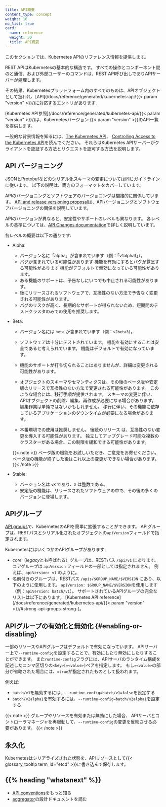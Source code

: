 ```yaml
---
title: API概要
content_type: concept
weight: 10
no_list: true
card:
  name: reference
  weight: 50
  title: API概要
---
```


<!-- overview -->

このセクションでは、Kubernetes APIのリファレンス情報を提供します。

REST APIはKubernetesの基本的な構造です。
すべての操作とコンポーネント間のと通信、および外部ユーザーのコマンドは、REST API呼び出しでありAPIサーバーが処理します。


その結果、Kubernetesプラットフォーム内のすべてのものは、APIオブジェクトとして扱われ、[API](/docs/reference/generated/kubernetes-api/{{< param "version" >}}/)に対応するエントリがあります.

[Kubernetes API参照](/docs/reference/generated/kubernetes-api/{{< param "version" >}}/)は、Kubernetesバージョン {{< param "version" >}}のAPI一覧を提供します。

一般的な背景情報を知るには、[The Kubernetes API](/docs/concepts/overview/kubernetes-api/)、
[Controlling Access to the Kubernetes API](/docs/concepts/security/controlling-access/)を読んでください。
それらはKubernetes APIサーバーがクライアントを認証する方法とリクエストを認可する方法を説明します。

## API バージョニング

JSONとProtobufなどのシリアル化スキーマの変更については同じガイドラインに従います。
以下の説明は、両方のフォーマットをカバーしています。

APIのバージョニングとソフトウェアのバージョニングは間接的に関係しています。
[API and release versioning proposal](https://git.k8s.io/community/contributors/design-proposals/release/versioning.md)は、APIバージョニングとソフトウェアバージョニングの関係を説明しています。

APIのバージョンが異なると、安定性やサポートのレベルも異なります。
各レベルの基準については、[API Changes documentation](https://git.k8s.io/community/contributors/devel/sig-architecture/api_changes.md#alpha-beta-and-stable-versions)で詳しく説明しています。

各レベルの概要は以下の通りです:

- Alpha:
  - バージョン名に「alpha」が含まれています（例：「v1alpha1」）。
  - バグが含まれている可能性があります
    機能を有効にするとバグが露呈する可能性があります
    機能がデフォルトで無効になっている可能性があります。
  - ある機能のサポートは、予告なしにいつでも中止される可能性があります。
  - 後にリリースされるソフトウェアで、互換性のない方法で予告なく変更される可能性があります。
  - バグのリスクが高く、長期的なサポートが得られないため、短期間のテストクラスタのみでの使用を推奨します。

- Beta:
  - バージョン名には `beta` が含まれています（例：`v2beta3`）。
  - ソフトウェアは十分にテストされています。
    機能を有効にすることは安全であると考えられています。
    機能はデフォルトで有効になっています。
  - 機能のサポートが打ち切られることはありませんが、詳細は変更される可能性があります。

  - オブジェクトのスキーマやセマンティクスは、その後のベータ版や安定版のリリースで互換性のない方法で変更される可能性があります。
    このような場合には、移行手順が提供されます。
    スキーマの変更に伴い、APIオブジェクトの削除、編集、再作成が必要になる場合があります。
    編集作業は単純ではないかもしれません。
    移行に伴い、その機能に依存しているアプリケーションのダウンタイムが必要になる場合があります。

  - 本番環境での使用は推奨しません。
    後続のリリース は、互換性のない変更を導入する可能性があります。
    独立してアップグレード可能な複数のクラスターがある場合、この制限を緩和できる可能性があります。

  {{< note >}}
ベータ版の機能をお試しいただき、ご意見をお寄せください。
ベータ版の機能が終了した後はこれ以上の変更ができない場合があります。
  {{< /note >}}

- Stable:
  - バージョン名は `vX` であり、`X` は整数である。
  - 安定版の機能は、リリースされたソフトウェアの中で、その後の多くのバージョンに登場します。

## APIグループ

[API groups](https://git.k8s.io/community/contributors/design-proposals/api-machinery/api-group.md)で、KubernetesのAPIを簡単に拡張することができます。
APIグループは、RESTパスとシリアル化されたオブジェクトの`apiVersion`フィールドで指定されます。

KubernetesにはいくつかのAPIグループがあります:

* *core*（*legacy*とも呼ばれる）グループは、RESTパス `/api/v1` にあります。
   コアグループは `apiVersion` フィールドの一部としては指定されません。
   例えば、`apiVersion: v1` のように。
* 名前付きのグループは、RESTパス `/apis/$GROUP_NAME/$VERSION` にあり、以下のように使用します。
   `apiVersion: $GROUP_NAME/$VERSION`を使用します（例：`apiVersion: batch/v1`）。
   サポートされているAPIグループの完全なリストは以下にあります。
   [Kubernetes API reference](/docs/reference/generated/kubernetes-api/{{< param "version" >}}/#strong-api-groups-strong-)。

## APIグループの有効化と無効化   {#enabling-or-disabling}

一部のリソースやAPIグループはデフォルトで有効になっています。
APIサーバー上で`--runtime-config`を設定することで、有効にしたり無効にしたりすることができます。
また`runtime-config`フラグには、APIサーバのランタイム構成を記述したコンマ区切りの`<key>[=<value>]`ペアを指定します。
もし`=<value>`の部分が省略された場合には、`=true`が指定されたものとして扱われます。

例えば:

 - `batch/v1`を無効するには、`--runtime-config=batch/v1=false`を設定する
 - `batch/v2alpha1`を有効するには、`--runtime-config=batch/v2alpha1`を設定する

{{< note >}}
グループやリソースを有効または無効にした場合、
APIサーバとコントローラマネージャを再起動して、`--runtime-config`の変更を反映させる必要があります。
{{< /note >}}

## 永久化

Kubernetesはシリアライズされた状態を、APIリソースとして{{< glossary_tooltip term_id="etcd" >}}に書き込んで保存します。

## {{% heading "whatsnext" %}}

- [API conventions](https://git.k8s.io/community/contributors/devel/sig-architecture/api-conventions.md#api-conventions)をもっと知る
- [aggregator](https://github.com/kubernetes/community/blob/master/contributors/design-proposals/api-machinery/aggregated-api-servers.md)の設計ドキュメントを読む

